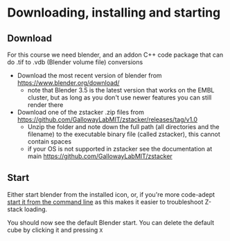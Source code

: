 # Downloading, installing and starting

## Download

For this course we need blender, and an addon C++ code package that can do .tif to .vdb (Blender volume file) conversions

- Download the most recent version of blender from https://www.blender.org/download/ 
    - note that Blender 3.5 is the latest version that works on the EMBL cluster, but as long as you don't use newer features you can still render there
- Download one of the zstacker .zip files from https://github.com/GallowayLabMIT/zstacker/releases/tag/v1.0
    - Unzip the folder and note down the full path  (all directories and the filename) to the executable binary file (called zstacker), this cannot contain spaces 
    - if your OS is not supported in zstacker see the documentation at main https://github.com/GallowayLabMIT/zstacker 

## Start

Either start blender from the installed icon, or, if you're more code-adept [start it from the command line](https://docs.blender.org/manual/en/latest/advanced/command_line/launch/index.html) as this makes it easier to troubleshoot Z-stack loading.

You should now see the default Blender start. You can delete the default cube by clicking it and pressing `X`

